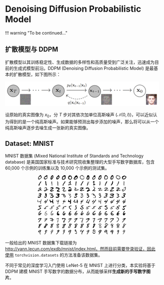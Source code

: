 <link rel="stylesheet" href="../../css/counter.css" />

# Denoising Diffusion Probabilistic Model

!!! warning "To be continued..."

## 扩散模型与 DDPM

扩散模型以其训练稳定性、生成数据的多样性和高质量受到广泛关注，迅速成为目前的生成式模型前沿。DDPM (Denoising Diffusion Probabilistic Model) 是最基本的扩散模型，如下图所示：

<div style="text-align:center;">
<img src="graph/DDPM.png" alt="The directed graphical model considered in DDPM" style="margin: 0 auto; zoom: 50%;"/>
</div>

设原始的真实图像为 $x_0$，分 $T$ 步对其依次加单位高斯噪声 ($\mathcal{N}(0, I)$)，可以近似认为得到的是一个纯高斯噪声。如果能够预测出每步添加的噪声，那么将可以从一个纯高斯噪声逐步去噪生成一张新的真实图像。

## Dataset: MNIST

MNIST 数据集 (Mixed National Institute of Standards and Technology database) 是美国国家标准与技术研究院收集整理的大型手写数字数据库，包含 60,000 个示例的训练集以及 10,000 个示例的测试集。

<div style="text-align:center;">
<img src="graph/MNIST.jpeg" alt="How to Train a Model with MNIST dataset | by Abdullah Furkan Özbek | Medium" style="margin: 0 auto; zoom: 50%;"/>
</div>

一般给出的 MNIST 数据集下载链接为 http://yann.lecun.com/exdb/mnist/index.html，然而目前需要登录验证，因此使用 `torchvision.datasets` 的方法准备该数据集。

不同于常见的深度学习入门使用 LeNet-5 在 MNIST 上进行分类，本实验将基于 DDPM 建模 MNIST 手写数字的数据分布，从而能够采样**生成新的手写数字图片**。

